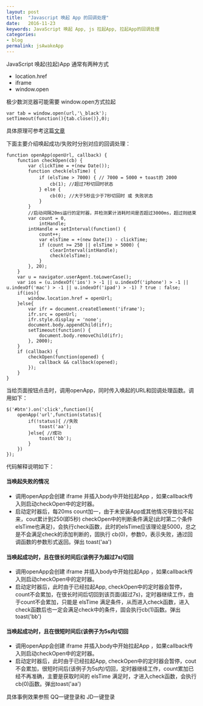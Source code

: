 ```yaml
---
layout: post
title:  "Javascript 唤起 App 的回调处理"
date:   2016-11-23
keywords: JavaScript 唤起 App, js 拉起App, 拉起App的回调处理
categories:
- blog
permalink: jsAwakeApp
---
```



JavaScript 唤起(拉起)App 通常有两种方式

- location.href
- iframe
- window.open

极少数浏览器可能需要 window.open方式拉起

	var tab = window.open(url,'\_black');
	setTimeout(function(){tab.close()},0);


具体原理可参考这篇[文章](http://coolnuanfeng.github.io/jsbridge)


下面主要介绍唤起成功/失败时分别对应的回调处理：


	function openApp(openUrl, callback) {
		function checkOpen(cb) {
			var clickTime = +(new Date());
			function check(elsTime) {
				if (elsTime > 7000) { // 7000 = 5000 + toast的 2000
					cb(1); //超过7秒切回时状态
				} else {
					cb(0); //大于5秒且少于7秒切回时 或 失败状态
				}
			}
			//启动间隔20ms运行的定时器，并检测累计消耗时间是否超过3000ms，超过则结束
			var count = 0,
				intHandle;
			intHandle = setInterval(function() {
				count++;
				var elsTime = +(new Date()) - clickTime;
				if (count >= 250 || elsTime > 5000) {
					clearInterval(intHandle);
					check(elsTime);
				}
			}, 20);
		}
		var u = navigator.userAgent.toLowerCase();
		var ios = (u.indexOf('ios') > -1 || u.indexOf('iphone') > -1 || u.indexOf('mac') > -1 || u.indexOf('ipad') > -1) ? true : false;
		if(ios){
			window.location.href = openUrl;
		}else{
			var ifr = document.createElement('iframe');
			ifr.src = openUrl;
			ifr.style.display = 'none';
			document.body.appendChild(ifr);
			setTimeout(function() {
				document.body.removeChild(ifr);
			}, 2000);
		}
		if (callback) {
			checkOpen(function(opened) {
				callback && callback(opened);
			});
		}
	}


当给页面按钮点击时，调用openApp，同时传入唤起的URL和回调处理函数。调用如下：

	$('#btn').on('click',function(){
	    openApp('url',function(status){
	        if(!status){ //失败
	            toast('aa');
	        }else{ //成功
	            toast('bb');
	        }
	    })
	});



代码解释说明如下：

#### 当唤起失败的情况

- 调用openApp会创建 iframe 并插入body中开始拉起App ，如果callback传入则启动checkOpen中的定时器。
- 启动定时器后，每20ms count加一，由于未安装App或其他情况导致拉不起来，cout累计到250(即5秒) checkOpen中的判断条件满足(此时第二个条件elsTime也满足)，会执行check函数，此时的elsTime应该理论是5000，总之是不会满足check的添加判断的，固执行 cb(0)，参数0，表示失败，通过回调函数的参数形式返回。弹出 toast('aa')


#### 当唤起成功时，且在很长时间后(该例子为超过7s)切回

- 调用openApp会创建 iframe 并插入body中开始拉起App ，如果callback传入则启动checkOpen中的定时器。
- 启动定时器后，此时由于已经拉起App, checkOpen中的定时器会暂停，count不会累加，在很长时间后切回到该页面(超过7s)，定时器继续工作，由于count不会累加，只能是 elsTime 满足条件，从而进入check函数，进入check函数后也一定会满足check中的条件，固会执行cb(1)函数。弹出 toast('bb')


#### 当唤起成功时，且在很短时间后(该例子为5s内)切回

- 调用openApp会创建 iframe 并插入body中开始拉起App ，如果callback传入则启动checkOpen中的定时器。
- 启动定时器后，此时由于已经拉起App, checkOpen中的定时器会暂停，cout不会累加，很短时间后(该例子为5s内)切回，定时器继续工作，count累加已经不再准确，主要是获取时间的 elsTime 满足时，才进入check函数，会执行 cb(0)函数。弹出toast('aa')



具体事例效果参照 	QQ一键登录和 JD一键登录
